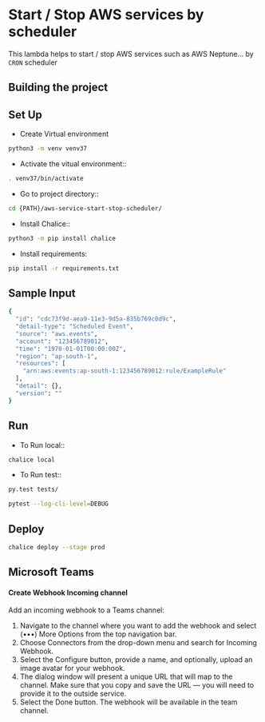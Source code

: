 # Start / Stop AWS services by scheduler

This lambda helps to start / stop AWS services such as AWS Neptune... by `CRON` scheduler 

## Building the project


## Set Up

* Create Virtual environment

```bash
python3 -m venv venv37
```

* Activate the vitual environment::

```bash
. venv37/bin/activate
```

* Go to project directory::

```bash
cd {PATH}/aws-service-start-stop-scheduler/
```
	
* Install Chalice::

```bash
python3 -m pip install chalice
```

* Install requirements:

```bash
pip install -r requirements.txt
```

## Sample Input

```bash
{
  "id": "cdc73f9d-aea9-11e3-9d5a-835b769c0d9c",
  "detail-type": "Scheduled Event",
  "source": "aws.events",
  "account": "123456789012",
  "time": "1970-01-01T00:00:00Z",
  "region": "ap-south-1",
  "resources": [
    "arn:aws:events:ap-south-1:123456789012:rule/ExampleRule"
  ],
  "detail": {},
  "version": ""
}
```

## Run

* To Run local::

```bash
chalice local
```
 
* To Run test::

```bash
py.test tests/

pytest --log-cli-level=DEBUG
```

 
## Deploy

```bash
chalice deploy --stage prod
```

## Microsoft Teams

#### Create Webhook Incoming channel

Add an incoming webhook to a Teams channel:

1. Navigate to the channel where you want to add the webhook and select (•••) More Options from the top navigation bar.
2. Choose Connectors from the drop-down menu and search for Incoming Webhook.
3. Select the Configure button, provide a name, and optionally, upload an image avatar for your webhook.
4. The dialog window will present a unique URL that will map to the channel. Make sure that you copy and save the URL — you will need to provide it to the outside service.
5. Select the Done button. The webhook will be available in the team channel.
